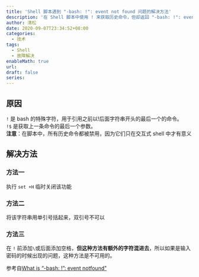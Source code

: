 ```yaml
---
title: 'Shell 脚本遇到 "-bash: !": event not found 问题的解决方法'
description: '在 Shell 脚本中使用 ! 来获取历史命令，但却返回 "-bash: !": event not found'
author: 清松
date: 2020-09-07T23:34:52+08:00
categories:
  - 技术
tags:
  - Shell
  - 故障解决
enableMath: true
url: 
draft: false
series:
---
```

## 原因
`!` 是 bash 的特殊字符，用于引用之前以!后面字符串开头的最后一个的命令。  
`!$` 是获取上一条命令的最后一个参数。  
**注意**：在脚本中，所有历史命令都被禁用，因为它们只在交互式 shell 中才有意义  
## 解决方法
### 方法一
执行 `set +H` 临时关闭该功能
### 方法二
将该字符串用单引号括起来，双引号不可以
### 方法三
在 `!` 前添加`\`或后面添加空格，**但这种方法有额外的字符混进去**，所以如果是输入密码的时候出现的问题，这种方法是不可用的。  
  
参考自[What is “-bash: !”: event notfound"](https://serverfault.com/questions/208265/what-is-bash-event-not-found)

